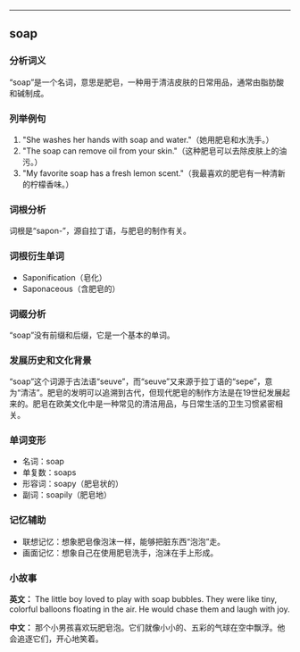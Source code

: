 
---------------
## soap
### 分析词义
“soap”是一个名词，意思是肥皂，一种用于清洁皮肤的日常用品，通常由脂肪酸和碱制成。

### 列举例句
1. "She washes her hands with soap and water."（她用肥皂和水洗手。）
2. "The soap can remove oil from your skin."（这种肥皂可以去除皮肤上的油污。）
3. "My favorite soap has a fresh lemon scent."（我最喜欢的肥皂有一种清新的柠檬香味。）

### 词根分析
词根是“sapon-”，源自拉丁语，与肥皂的制作有关。

### 词根衍生单词
- Saponification（皂化）
- Saponaceous（含肥皂的）

### 词缀分析
“soap”没有前缀和后缀，它是一个基本的单词。

### 发展历史和文化背景
“soap”这个词源于古法语“seuve”，而“seuve”又来源于拉丁语的“sepe”，意为“清洁”。肥皂的发明可以追溯到古代，但现代肥皂的制作方法是在19世纪发展起来的。肥皂在欧美文化中是一种常见的清洁用品，与日常生活的卫生习惯紧密相关。

### 单词变形
- 名词：soap
- 单复数：soaps
- 形容词：soapy（肥皂状的）
- 副词：soapily（肥皂地）

### 记忆辅助
- 联想记忆：想象肥皂像泡沫一样，能够把脏东西“泡泡”走。
- 画面记忆：想象自己在使用肥皂洗手，泡沫在手上形成。

### 小故事
**英文：** 
The little boy loved to play with soap bubbles. They were like tiny, colorful balloons floating in the air. He would chase them and laugh with joy.

**中文：**
那个小男孩喜欢玩肥皂泡。它们就像小小的、五彩的气球在空中飘浮。他会追逐它们，开心地笑着。

